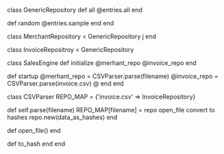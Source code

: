 class GenericRepository
  def all
    @entries.all
  end

  def random
    @entries.sample
  end
end

class MerchantRepository < GenericRepository
  j
end

class InvoiceRepositroy < GenericRepository

class SalesEngine
  def initialize
    @merhant_repo
    @invoice_repo
  end

  def startup
    @merhant_repo = CSVParser.parse(filename)
    @invoice_repo = CSVParser.parse(invoice.csv)
    @
  end
end

class CSVParser
  REPO_MAP = {'invoice.csv' => InvoiceRepository}

  def self.parse(filename)
    REPO_MAP[filename] = repo
    open_file
    convert to hashes
    repo.new(data_as_hashes)
  end

  def open_file()
  end

  def to_hash
  end
end
